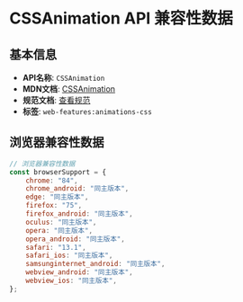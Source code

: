 # CSSAnimation API 兼容性数据

## 基本信息

- **API名称**: `CSSAnimation`
- **MDN文档**: [CSSAnimation](https://developer.mozilla.org/docs/Web/API/CSSAnimation)
- **规范文档**: [查看规范](https://drafts.csswg.org/css-animations-2/#the-CSSAnimation-interface)
- **标签**: `web-features:animations-css`

## 浏览器兼容性数据

```javascript
// 浏览器兼容性数据
const browserSupport = {
    chrome: "84",
    chrome_android: "同主版本",
    edge: "同主版本",
    firefox: "75",
    firefox_android: "同主版本",
    oculus: "同主版本",
    opera: "同主版本",
    opera_android: "同主版本",
    safari: "13.1",
    safari_ios: "同主版本",
    samsunginternet_android: "同主版本",
    webview_android: "同主版本",
    webview_ios: "同主版本",
};

```

